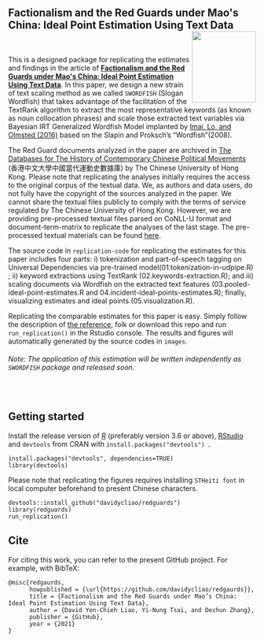 ## Factionalism and the Red Guards under Mao's China: Ideal Point Estimation Using Text Data <img src="https://avatars3.githubusercontent.com/u/77121644?s=400&amp;u=49ca6038b83b629a86d391bb2e4d19f8995918a5&amp;v=4" width="130" height="145" align="right"/> <br />



<br />

This is a designed package for replicating the estimates and findings in the article of [**Factionalism and the Red Guards under Mao's China: Ideal Point Estimation Using Text Data**](https://raw.githack.com/davidycliao/redgaurds/master/paper/epsa.pdf). In this paper, we design a new strain of text scaling method as we called `SWORDFISH`  (Slogan Wordfish) that takes advantage of the facilitation of the TextRank algorithm to extract the most representative keywords (as known as noun collocation phrases) and scale those extracted text variables via Bayesian IRT Generalized Wordfish Model implanted by [Imai, Lo, and Olmsted (2016)](https://imai.fas.harvard.edu/research/files/fastideal.pdf) based on the  Slapin and Proksch’s  “Wordfish”(2008).

The Red Guard documents analyzed in the paper are archived in [The Databases for The History of Contemporary Chinese Political Movements](http://ccrd.usc.cuhk.edu.hk/Default.aspx?msg=%25u6ca1%25u6709%25u8ba2%25u9605%25uff0c%25u6b22%25u8fce%25u8ba2%25u9605%25uff01) (香港中文大學中國當代運動史數據庫) by The Chinese University of Hong Kong. Please note that replicating the analyses initially requires the access to the original corpus of the textual data. We, as authors and data users, do not fully have the copyright of the sources analyzed in the paper. We cannot share the textual files publicly to comply with the terms of service regulated by The Chinese University of Hong Kong.  However, we are providing pre-processed textual files parsed on CoNLL-U format and document-term-matrix to replicate the analyses of the last stage. The pre-processed textual materials can be found [here](https://github.com/davidycliao/redguards/tree/master/data). 

The source code in `replication-code` for replicating the estimates for this paper includes four parts: i) tokenization and part-of-speech tagging on Universal Dependencies via pre-trained model(01.tokenization-in-udpipe.R) ; ii) keyword extractions using TextRank (02.keywords-extraction.R); and  iii) scaling documents via Wordfish on the extracted text features (03.pooled-ideal-point-estimates.R and 04.incident-ideal-points-estimates.R); finally, visualizing estimates and ideal points (05.visualization.R).  

Replicating the comparable estimates for this paper is easy. Simply follow the description of [the reference](), folk or download this repo and run `run_replication()` in the Rstudio console. The results and figures will automatically generated by the source codes in `images`. 

###### Note: The application of this estimation will be written independently as `SWORDFISH` package and released soon. 

<br />


## Getting started

Install the release version of [_R_](https://cran.r-project.org/mirrors.html) (preferably version 3.6 or above),  [RStudio](https://rstudio.com/products/rstudio/download/#download) and  `devtools` from CRAN with `install.packages("devtools") `.

```
install.packages("devtools", dependencies=TRUE)
library(devtools)
```

Please note that replicating the figures requires installing `STHeiti font` in local computer beforehand to present Chinese characters.

```
devtools::install_github("davidycliao/redguards")
library(redguards)
run_replication()
```


## Cite

For citing this work, you can refer to the present GitHub project. For example, with BibTeX:
```
@misc{redgaurds,
      howpublished = {\url{https://github.com/davidycliao/redgaurds}},
      title = {Factionalism and the Red Guards under Mao’s China: Ideal Point Estimation Using Text Data},
      author = {David Yen-Chieh Liao, Yi-Nung Tsai, and Dechun Zhang},
      publisher = {GitHub},
      year = {2021}
}
```